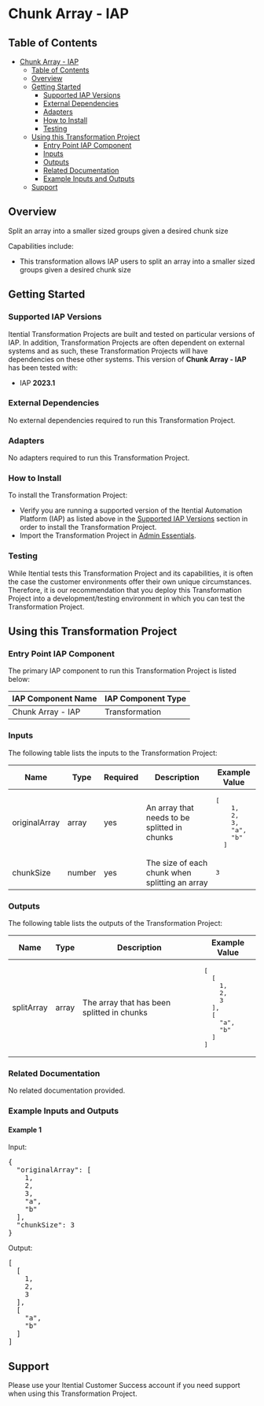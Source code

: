# Chunk Array - IAP

## Table of Contents

- [Chunk Array - IAP](#chunk-array---iap)
  - [Table of Contents](#table-of-contents)
  - [Overview](#overview)
  - [Getting Started](#getting-started)
    - [Supported IAP Versions](#supported-iap-versions)
    - [External Dependencies](#external-dependencies)
    - [Adapters](#adapters)
    - [How to Install](#how-to-install)
    - [Testing](#testing)
  - [Using this Transformation Project](#using-this-transformation-project)
    - [Entry Point IAP Component](#entry-point-iap-component)
    - [Inputs](#inputs)
    - [Outputs](#outputs)
    - [Related Documentation](#related-documentation)
    - [Example Inputs and Outputs](#example-inputs-and-outputs)
  - [Support](#support)

## Overview

Split an array into a smaller sized groups given a desired chunk size

Capabilities include:
- This transformation allows IAP users to split an array into a smaller sized groups given a desired chunk size


## Getting Started

### Supported IAP Versions

Itential Transformation Projects are built and tested on particular versions of IAP. In addition, Transformation Projects are often dependent on external systems and as such, these Transformation Projects will have dependencies on these other systems. This version of **Chunk Array - IAP** has been tested with:


- IAP **2023.1**



### External Dependencies

No external dependencies required to run this Transformation Project.




### Adapters

No adapters required to run this Transformation Project.


### How to Install

To install the Transformation Project:

- Verify you are running a supported version of the Itential Automation Platform (IAP) as listed above in the [Supported IAP Versions](#supported-iap-versions) section in order to install the Transformation Project.
- Import the Transformation Project in [Admin Essentials](https://docs.itential.com/docs/importing-a-prebuilt-4).

### Testing

While Itential tests this Transformation Project and its capabilities, it is often the case the customer environments offer their own unique circumstances. Therefore, it is our recommendation that you deploy this Transformation Project into a development/testing environment in which you can test the Transformation Project.

## Using this Transformation Project


### Entry Point IAP Component

The primary IAP component to run this Transformation Project is listed below:

<table>
  <thead>
    <tr>
      <th>IAP Component Name</th>
      <th>IAP Component Type</th>
    </tr>
  </thead>
  <tbody>
      <td>Chunk Array - IAP</td>
      <td>Transformation</td>
    </tr>
  </tbody>
</table>

### Inputs

The following table lists the inputs to the Transformation Project:

<table>
  <thead>
    <tr>
      <th>Name</th>
      <th>Type</th>
      <th>Required</th>
      <th>Description</th>
      <th>Example Value</th>
    </tr>
  </thead>
  <tbody>
    <tr>
      <td>originalArray</td>
      <td>array</td>
      <td>yes</td>
      <td>An array that needs to be splitted in chunks</td>
      <td><pre lang="json">[
    1,
    2,
    3,
    "a",
    "b"
  ]</pre></td>
    </tr>    <tr>
      <td>chunkSize</td>
      <td>number</td>
      <td>yes</td>
      <td>The size of each chunk when splitting an array</td>
      <td><pre lang="json">3</pre></td>
    </tr>
  </tbody>
</table>



### Outputs

The following table lists the outputs of the Transformation Project:

<table>
  <thead>
    <tr>
      <th>Name</th>
      <th>Type</th>
      <th>Description</th>
      <th>Example Value</th>
    </tr>
  </thead>
  <tbody>
    <tr>
      <td>splitArray</td>
      <td>array</td>
      <td>The array that has been splitted in chunks</td>
      <td><pre lang="json">[
  [
    1,
    2,
    3
  ],
  [
    "a",
    "b"
  ]
]</pre></td>
    </tr>
  </tbody>
</table>

  


### Related Documentation

No related documentation provided.



### Example Inputs and Outputs

#### Example 1

    
Input:
<pre>{
  "originalArray": [
    1,
    2,
    3,
    "a",
    "b"
  ],
  "chunkSize": 3
} </pre>

    
    
Output:
<pre>[
  [
    1,
    2,
    3
  ],
  [
    "a",
    "b"
  ]
] </pre>



## Support

Please use your Itential Customer Success account if you need support when using this Transformation Project.